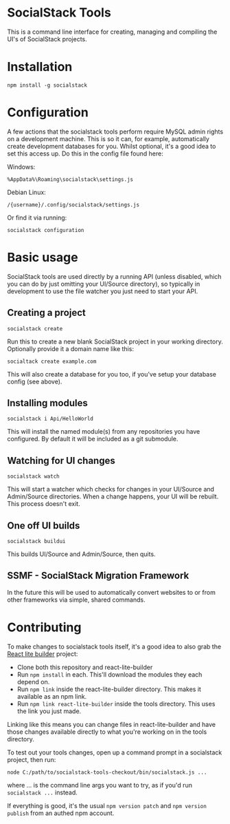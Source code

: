 # SocialStack Tools

This is a command line interface for creating, managing and compiling the UI's of SocialStack projects.

# Installation

`npm install -g socialstack`

# Configuration

A few actions that the socialstack tools perform require MySQL admin rights on a development machine. This is so it can, for example, automatically create development databases for you. Whilst optional, it's a good idea to set this access up. Do this in the config file found here:

Windows:

`%AppData%\Roaming\socialstack\settings.js`

Debian Linux:

`/{username}/.config/socialstack/settings.js`

Or find it via running:

`socialstack configuration`

# Basic usage

SocialStack tools are used directly by a running API (unless disabled, which you can do by just omitting your UI/Source directory), so typically in development to use the file watcher you just need to start your API.

## Creating a project

`socialstack create`

Run this to create a new blank SocialStack project in your working directory. Optionally provide it a domain name like this:

`socialtack create example.com`
 
This will also create a database for you too, if you've setup your database config (see above).

## Installing modules

`socialstack i Api/HelloWorld`

This will install the named module(s) from any repositories you have configured. By default it will be included as a git submodule.

## Watching for UI changes

`socialstack watch`

This will start a watcher which checks for changes in your UI/Source and Admin/Source directories. When a change happens, your UI will be rebuilt. This process doesn't exit.

## One off UI builds

`socialstack buildui`

This builds UI/Source and Admin/Source, then quits.

## SSMF - SocialStack Migration Framework

In the future this will be used to automatically convert websites to or from other frameworks via simple, shared commands.

# Contributing

To make changes to socialstack tools itself, it's a good idea to also grab the [React lite builder](https://source.socialstack.cf/infrastructure/react-lite-builder) project:

* Clone both this repository and react-lite-builder
* Run `npm install` in each. This'll download the modules they each depend on.
* Run `npm link` inside the react-lite-builder directory. This makes it available as an npm link.
* Run `npm link react-lite-builder` inside the tools directory. This uses the link you just made.

Linking like this means you can change files in react-lite-builder and have those changes available directly to what you're working on in the tools directory.

To test out your tools changes, open up a command prompt in a socialstack project, then run:

`node C:/path/to/socialstack-tools-checkout/bin/socialstack.js ...`

where ... is the command line args you want to try, as if you'd run `socialstack ...` instead.

If everything is good, it's the usual `npm version patch` and `npm version publish` from an authed npm account.